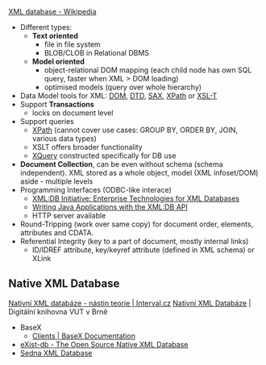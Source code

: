 [XML database - Wikipedia](https://en.wikipedia.org/wiki/XML_database)

- Different types:
	- **Text oriented**
		- file in file system
		- BLOB/CLOB in Relational DBMS
	- **Model oriented**
		- object-relational DOM mapping (each child node has own SQL query, faster when XML > DOM loading)
		- optimised models (query over whole hierarchy)
- Data Model tools for XML:  [DOM](DOM.md), [DTD](DTD.md), [SAX](SAX.md), [XPath](XPath.md) or [XSL-T](http://www.w3.org/TR/xslt)
- Support **Transactions**
	- locks on document level
- Support queries
	- [XPath](XPath.md) (cannot cover use cases: GROUP BY, ORDER BY, JOIN, various data types)
	- XSLT offers broader functionality
	- [XQuery](XQuery.md) constructed specifically for DB use
- **Document Collection**, can be even without schema (schema independent). XML stored as a whole object, model (XML infoset/DOM) aside - multiple levels
- Programming Interfaces (ODBC-like interace)
	- [XML:DB Initiative: Enterprise Technologies for XML Databases](https://xmldb-org.sourceforge.net/)
	- [Writing Java Applications with the XML:DB API](https://exist-db.org/exist/apps/doc/devguide_xmldb)
	- HTTP server available
- Round-Tripping (work over same copy) for document order, elements, attributes and CDATA.
- Referential Integrity (key to a part of document, mostly internal links)
	- ID/IDREF attribute, key/keyref attribute (defined in XML schema) or XLink

## Native XML Database

[Nativní XML databáze - nástin teorie | Interval.cz](https://www.interval.cz/clanky/nativni-xml-databaze-nastin-teorie/)
[Nativní XML Databáze](https://www.fit.vut.cz/study/thesis/7006/.cs) | Digitální knihovna VUT v Brně 

- BaseX
	- [Clients | BaseX Documentation](https://docs.basex.org/main/Clients)
- [eXist-db - The Open Source Native XML Database](https://exist-db.org/exist/apps/homepage/index.html)
- [Sedna XML Database](https://www.sedna.org/)


